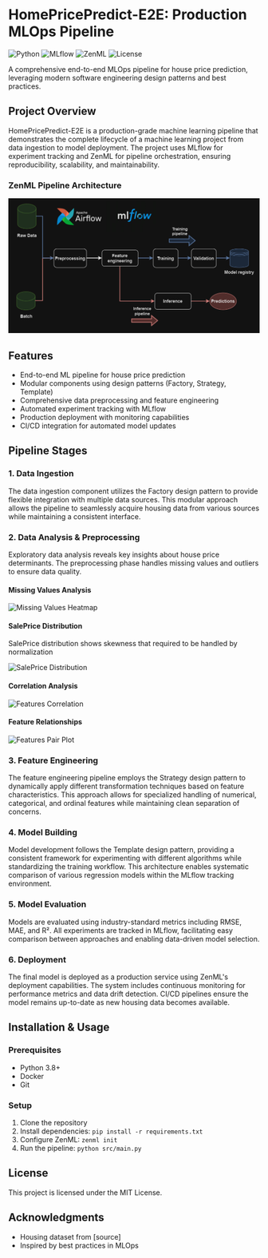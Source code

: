 # HomePricePredict-E2E: Production MLOps Pipeline

![Python](https://img.shields.io/badge/Python-3.8%2B-blue)
![MLflow](https://img.shields.io/badge/MLflow-Latest-green)
![ZenML](https://img.shields.io/badge/ZenML-Latest-orange)
![License](https://img.shields.io/badge/License-MIT-yellow)

A comprehensive end-to-end MLOps pipeline for house price prediction, leveraging modern software engineering design patterns and best practices.

## Project Overview

HomePricePredict-E2E is a production-grade machine learning pipeline that demonstrates the complete lifecycle of a machine learning project from data ingestion to model deployment. The project uses MLflow for experiment tracking and ZenML for pipeline orchestration, ensuring reproducibility, scalability, and maintainability.

### ZenML Pipeline Architecture

![MLOps Pipeline](Figures/diagram.png)

## Features

- End-to-end ML pipeline for house price prediction
- Modular components using design patterns (Factory, Strategy, Template)
- Comprehensive data preprocessing and feature engineering
- Automated experiment tracking with MLflow
- Production deployment with monitoring capabilities
- CI/CD integration for automated model updates

## Pipeline Stages

### 1. Data Ingestion

The data ingestion component utilizes the Factory design pattern to provide flexible integration with multiple data sources. This modular approach allows the pipeline to seamlessly acquire housing data from various sources while maintaining a consistent interface.

### 2. Data Analysis & Preprocessing

Exploratory data analysis reveals key insights about house price determinants. The preprocessing phase handles missing values and outliers to ensure data quality.

#### Missing Values Analysis

![Missing Values Heatmap](Figures/missingvalues_heatmap)

#### SalePrice Distribution

SalePrice distribution shows skewness that required to be handled by normalization 

![SalePrice Distribution](Insert-Pipeline-Diagram-Here)

#### Correlation Analysis

![Features Correlation ](Insert-Pipeline-Diagram-Here)

#### Feature Relationships

![Features Pair Plot](Insert-Pipeline-Diagram-Here)

### 3. Feature Engineering

The feature engineering pipeline employs the Strategy design pattern to dynamically apply different transformation techniques based on feature characteristics. This approach allows for specialized handling of numerical, categorical, and ordinal features while maintaining clean separation of concerns.

### 4. Model Building

Model development follows the Template design pattern, providing a consistent framework for experimenting with different algorithms while standardizing the training workflow. This architecture enables systematic comparison of various regression models within the MLflow tracking environment.

### 5. Model Evaluation

Models are evaluated using industry-standard metrics including RMSE, MAE, and R². All experiments are tracked in MLflow, facilitating easy comparison between approaches and enabling data-driven model selection.

### 6. Deployment

The final model is deployed as a production service using ZenML's deployment capabilities. The system includes continuous monitoring for performance metrics and data drift detection. CI/CD pipelines ensure the model remains up-to-date as new housing data becomes available.

## Installation & Usage

### Prerequisites

- Python 3.8+
- Docker
- Git

### Setup

1. Clone the repository
2. Install dependencies: `pip install -r requirements.txt`
3. Configure ZenML: `zenml init`
4. Run the pipeline: `python src/main.py`

## License

This project is licensed under the MIT License.

## Acknowledgments

- Housing dataset from [source]
- Inspired by best practices in MLOps

